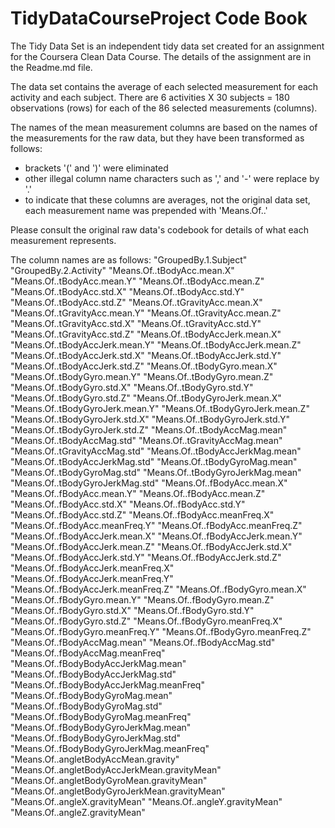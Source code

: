 # TidyDataCourseProject Code Book

The Tidy Data Set is an independent tidy data set created for an assignment for the Coursera Clean Data Course. The details of the assignment are in the Readme.md file.

The data set contains the average of each selected measurement for each activity and each subject. There are 6 activities X 30 subjects = 180 observations (rows) for each of the 86 selected measurements (columns). 

The names of the mean measurement columns are based on the names of the measurements for the raw data, but they have been transformed as follows:
* brackets '(' and ')' were eliminated
* other illegal column name characters such as ',' and '-' were replace by '.'
* to indicate that these columns are averages, not the original data set, each measurement name was prepended with 'Means.Of..'

Please consult the original raw data's codebook for details of what each measurement represents.

The column names are as follows:
"GroupedBy.1.Subject"
"GroupedBy.2.Activity"
"Means.Of..tBodyAcc.mean.X"
"Means.Of..tBodyAcc.mean.Y"
"Means.Of..tBodyAcc.mean.Z"
"Means.Of..tBodyAcc.std.X"
"Means.Of..tBodyAcc.std.Y"
"Means.Of..tBodyAcc.std.Z"
"Means.Of..tGravityAcc.mean.X"
"Means.Of..tGravityAcc.mean.Y"
"Means.Of..tGravityAcc.mean.Z"
"Means.Of..tGravityAcc.std.X"
"Means.Of..tGravityAcc.std.Y"
"Means.Of..tGravityAcc.std.Z"
"Means.Of..tBodyAccJerk.mean.X"
"Means.Of..tBodyAccJerk.mean.Y"
"Means.Of..tBodyAccJerk.mean.Z"
"Means.Of..tBodyAccJerk.std.X"
"Means.Of..tBodyAccJerk.std.Y"
"Means.Of..tBodyAccJerk.std.Z"
"Means.Of..tBodyGyro.mean.X"
"Means.Of..tBodyGyro.mean.Y"
"Means.Of..tBodyGyro.mean.Z"
"Means.Of..tBodyGyro.std.X"
"Means.Of..tBodyGyro.std.Y"
"Means.Of..tBodyGyro.std.Z"
"Means.Of..tBodyGyroJerk.mean.X"
"Means.Of..tBodyGyroJerk.mean.Y"
"Means.Of..tBodyGyroJerk.mean.Z"
"Means.Of..tBodyGyroJerk.std.X"
"Means.Of..tBodyGyroJerk.std.Y"
"Means.Of..tBodyGyroJerk.std.Z"
"Means.Of..tBodyAccMag.mean"
"Means.Of..tBodyAccMag.std"
"Means.Of..tGravityAccMag.mean"
"Means.Of..tGravityAccMag.std"
"Means.Of..tBodyAccJerkMag.mean"
"Means.Of..tBodyAccJerkMag.std"
"Means.Of..tBodyGyroMag.mean"
"Means.Of..tBodyGyroMag.std"
"Means.Of..tBodyGyroJerkMag.mean"
"Means.Of..tBodyGyroJerkMag.std"
"Means.Of..fBodyAcc.mean.X"
"Means.Of..fBodyAcc.mean.Y"
"Means.Of..fBodyAcc.mean.Z"
"Means.Of..fBodyAcc.std.X"
"Means.Of..fBodyAcc.std.Y"
"Means.Of..fBodyAcc.std.Z"
"Means.Of..fBodyAcc.meanFreq.X"
"Means.Of..fBodyAcc.meanFreq.Y"
"Means.Of..fBodyAcc.meanFreq.Z"
"Means.Of..fBodyAccJerk.mean.X"
"Means.Of..fBodyAccJerk.mean.Y"
"Means.Of..fBodyAccJerk.mean.Z"
"Means.Of..fBodyAccJerk.std.X"
"Means.Of..fBodyAccJerk.std.Y"
"Means.Of..fBodyAccJerk.std.Z"
"Means.Of..fBodyAccJerk.meanFreq.X"
"Means.Of..fBodyAccJerk.meanFreq.Y"
"Means.Of..fBodyAccJerk.meanFreq.Z"
"Means.Of..fBodyGyro.mean.X"
"Means.Of..fBodyGyro.mean.Y"
"Means.Of..fBodyGyro.mean.Z"
"Means.Of..fBodyGyro.std.X"
"Means.Of..fBodyGyro.std.Y"
"Means.Of..fBodyGyro.std.Z"
"Means.Of..fBodyGyro.meanFreq.X"
"Means.Of..fBodyGyro.meanFreq.Y"
"Means.Of..fBodyGyro.meanFreq.Z"
"Means.Of..fBodyAccMag.mean"
"Means.Of..fBodyAccMag.std"
"Means.Of..fBodyAccMag.meanFreq"
"Means.Of..fBodyBodyAccJerkMag.mean"
"Means.Of..fBodyBodyAccJerkMag.std"
"Means.Of..fBodyBodyAccJerkMag.meanFreq"
"Means.Of..fBodyBodyGyroMag.mean"
"Means.Of..fBodyBodyGyroMag.std"
"Means.Of..fBodyBodyGyroMag.meanFreq"
"Means.Of..fBodyBodyGyroJerkMag.mean"
"Means.Of..fBodyBodyGyroJerkMag.std"
"Means.Of..fBodyBodyGyroJerkMag.meanFreq"
"Means.Of..angletBodyAccMean.gravity"
"Means.Of..angletBodyAccJerkMean.gravityMean"
"Means.Of..angletBodyGyroMean.gravityMean"
"Means.Of..angletBodyGyroJerkMean.gravityMean"
"Means.Of..angleX.gravityMean"
"Means.Of..angleY.gravityMean"
"Means.Of..angleZ.gravityMean"

